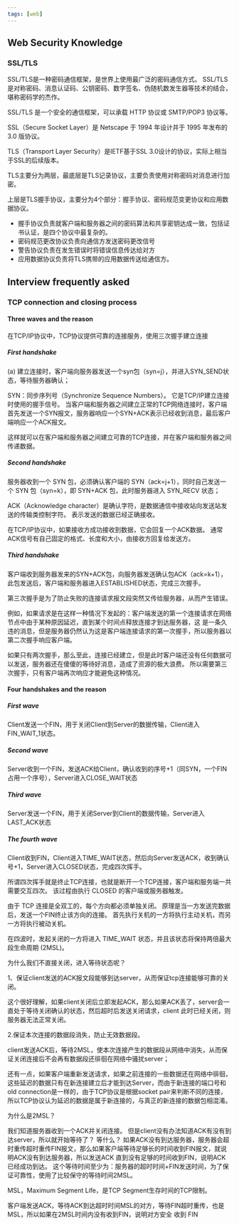 ```yaml
---
tags: [web]
---
```

## Web Security Knowledge

### SSL/TLS

SSL/TLS是一种密码通信框架，是世界上使用最广泛的密码通信方式。 SSL/TLS是对称密码、消息认证码、公钥密码、数字签名、伪随机数发生器等技术的结合，堪称密码学的杰作。

SSL/TLS 是一个安全的通信框架，可以承载 HTTP 协议或 SMTP/POP3 协议等。

SSL（Secure Socket Layer）是 Netscape 于 1994 年设计并于 1995 年发布的 3.0 版协议。

TLS（Transport Layer Security）是IETF基于SSL 3.0设计的协议，实际上相当于SSL的后续版本。

TLS主要分为两层，最底层是TLS记录协议，主要负责使用对称密码对消息进行加密。

上层是TLS握手协议，主要分为4个部分：握手协议、密码规范变更协议和应用数据协议。

- 握手协议负责就客户端和服务器之间的密码算法和共享密钥达成一致，包括证书认证，是四个协议中最复杂的。
- 密码规范更改协议负责向通信方发送密码更改信号
- 警告协议负责在发生错误时将错误信息传达给对方
- 应用数据协议负责将TLS携带的应用数据传送给通信方。

## Interview frequently asked

### TCP connection and closing process

#### Three waves and the reason

在TCP/IP协议中，TCP协议提供可靠的连接服务，使用三次握手建立连接

##### First handshake

(a) 建立连接时，客户端向服务器发送一个syn包（syn=j），并进入SYN_SEND状态，等待服务器确认；

SYN：同步序列号（Synchronize Sequence Numbers）。 它是TCP/IP建立连接时使用的握手信号。 当客户端和服务器之间建立正常的TCP网络连接时，客户端首先发送一个SYN报文，服务器响应一个SYN+ACK表示已经收到消息，最后客户端响应一个ACK报文。

这样就可以在客户端和服务器之间建立可靠的TCP连接，并在客户端和服务器之间传递数据。

##### Second handshake

服务器收到一个 SYN 包，必须确认客户端的 SYN（ack=j+1），同时自己发送一个 SYN 包（syn=k），即 SYN+ACK 包，此时服务器进入 SYN_RECV 状态；

ACK（Acknowledge character）是确认字符，是数据通信中接收站向发送站发送的传输类控制字符。 表示发送的数据已经正确接收。

在TCP/IP协议中，如果接收方成功接收到数据，它会回复一个ACK数据。 通常ACK信号有自己固定的格式、长度和大小，由接收方回复给发送方。

##### Third handshake

客户端收到服务器发来的SYN+ACK包，向服务器发送确认包ACK（ack=k+1），此包发送后，客户端和服务器进入ESTABLISHED状态，完成三次握手。

第三次握手是为了防止失败的连接请求报文段突然又传给服务器，从而产生错误。

例如，如果请求是在这样一种情况下发起的：客户端发送的第一个连接请求在网络节点中由于某种原因延迟，直到某个时间点释放连接才到达服务器，这 是一条久违的消息，但是服务器仍然认为这是客户端连接请求的第一次握手，所以服务器以第二次握手响应客户端。

如果只有两次握手，那么至此，连接已经建立，但是此时客户端还没有任何数据可以发送，服务器还在傻傻的等待好消息，造成了资源的极大浪费。 所以需要第三次握手，只有客户端再次响应才能避免这种情况。

#### Four handshakes and the reason

##### First wave

Client发送一个FIN，用于关闭Client到Server的数据传输，Client进入FIN_WAIT_1状态。

##### Second wave

Server收到一个FIN，发送ACK给Client，确认收到的序号+1（同SYN，一个FIN占用一个序号），Server进入CLOSE_WAIT状态

##### Third wave

Server发送一个FIN，用于关闭Server到Client的数据传输，Server进入LAST_ACK状态

##### The fourth wave

Client收到FIN，Client进入TIME_WAIT状态，然后向Server发送ACK，收到确认号+1，Server进入CLOSED状态，完成四次挥手。

所谓四次挥手就是终止TCP连接，也就是断开一个TCP连接，客户端和服务端一共需要交互四次。 该过程由执行 CLOSED 的客户端或服务器触发。

由于 TCP 连接是全双工的，每个方向都必须单独关闭。 原理是当一方发送完数据后，发送一个FIN终止该方向的连接。 首先执行关机的一方将执行主动关机，而另一方将执行被动关机。

在四波时，发起关闭的一方将进入 TIME_WAIT 状态，并且该状态将保持两倍最大段生命周期 (2MSL)。

为什么我们不直接关闭，进入等待状态呢？

1、保证client发送的ACK报文段能够到达server，从而保证tcp连接能够可靠的关闭。

这个很好理解，如果client关闭后立即发起ACK，那么如果ACK丢了，server会一直处于等待关闭确认的状态，然后超时后发送关闭请求，client 此时已经关闭，则服务器无法正常关闭。

2.保证本次连接的数据段消失，防止无效数据段。

client发送ACK后，等待2MSL，使本次连接产生的数据段从网络中消失，从而保证关闭连接后不会再有数据段还徘徊在网络中骚扰server；

还有一点，如果客户端重新发送请求，如果之前连接的一些数据还在网络中徘徊，这些延迟的数据只有在新连接建立后才能到达Server，而由于新连接的端口号和 old connection是一样的，由于TCP协议是根据socket pair来判断不同的连接，所以TCP协议认为延迟的数据是属于新连接的，与真正的新连接的数据包相混淆。

为什么是2MSL？

我们知道服务器收到一个ACK并关闭连接。 但是client没有办法知道ACK有没有到达server，所以就开始等待了？ 等什么？ 如果ACK没有到达服务器，服务器会超时重传超时重传FIN报文，那么如果客户端等待足够长的时间收到FIN报文，就说明ACK没有到达服务器，所以发送ACK 直到没有足够的时间收到FIN，说明ACK已经成功到达。 这个等待时间至少为：服务器的超时时间+FIN发送时间，为了保证可靠性，使用了比较保守的等待时间2MSL。

MSL，Maximum Segment Life，是TCP Segment生存时间的TCP限制。

客户端发送ACK，等待ACK到达超时时间MSL的对方，等待FIN超时重传，也是MSL，所以如果在2MSL时间内没有收到FIN，说明对方安全 收到 FIN
